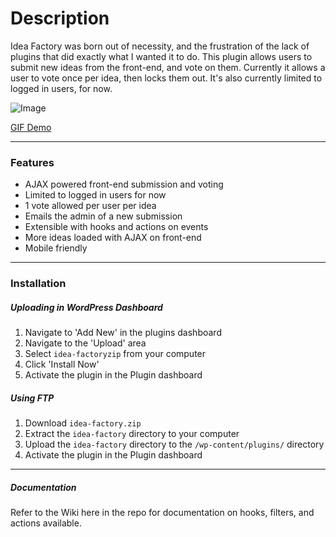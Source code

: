 # Description
Idea Factory was born out of necessity, and the frustration of the lack of plugins that did exactly what I wanted it to do. This plugin allows users to submit new ideas from the front-end, and vote on them. Currently it allows a user to vote once per idea, then locks them out. It's also currently limited to logged in users, for now.

![Image](https://s3.amazonaws.com/f.cl.ly/items/001M1a0O3I1l1o0n0S2U/Image%202014-12-09%20at%205.22.10%20PM.png)

[GIF Demo](http://cl.ly/0B1r0H2f2Z1c)


---

### Features  
* AJAX powered front-end submission and voting
* Limited to logged in users for now
* 1 vote allowed per user per idea
* Emails the admin of a new submission
* Extensible with hooks and actions on events
* More ideas loaded with AJAX on front-end
* Mobile friendly

---

### Installation  
##### Uploading in WordPress Dashboard    

1. Navigate to 'Add New' in the plugins dashboard  
2. Navigate to the 'Upload' area  
3. Select `idea-factoryzip` from your computer  
4. Click 'Install Now'  
5. Activate the plugin in the Plugin dashboard  

##### Using FTP  

1. Download `idea-factory.zip`  
2. Extract the `idea-factory` directory to your computer  
3. Upload the `idea-factory` directory to the `/wp-content/plugins/` directory  
4. Activate the plugin in the Plugin dashboard    

---

##### Documentation
Refer to the Wiki here in the repo for documentation on hooks, filters, and actions available.  